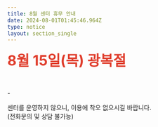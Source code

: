 ```yaml
---
title: 8월 센터 휴무 안내
date: 2024-08-01T01:45:46.964Z
type: notice
layout: section_single
---
```

<p><span style="color: #e03e2d;"><strong><span style="font-size: 24pt;">8월 15일(목) 광복절</span></strong></span></p>
<p>&nbsp;</p>
<p>-</p>
<p>센터를 운영하지 않으니, 이용에 착오 없으시길 바랍니다.<br />(전화문의 및 상담 불가능)</p>